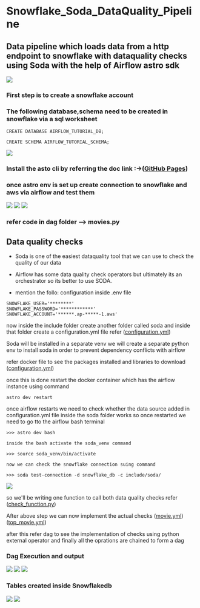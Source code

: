# Snowflake_Soda_DataQuality_Pipeline

## Data pipeline which loads data from a http endpoint to snowflake with dataquality checks using Soda with the help of Airflow astro sdk

![](https://github.com/ansel9618/Snowflake_Soda_DataQuality_Pipeline/blob/main/images/1.0_.png)

### First step is to create a snowflake account
### The following database,schema need to be created in snowflake via a sql worksheet

```
CREATE DATABASE AIRFLOW_TUTORIAL_DB;

CREATE SCHEMA AIRFLOW_TUTORIAL_SCHEMA;
```
![](https://github.com/ansel9618/Snowflake_Soda_DataQuality_Pipeline/blob/main/images/10.0_.png)

### Install the asto cli by referring the doc link :->([GitHub Pages](https://docs.astronomer.io/astro/cli/get-started-cli))

### once astro env is set up create connection to snowflake and aws via airflow and test them
![](https://github.com/ansel9618/Snowflake_Soda_DataQuality_Pipeline/blob/main/images/5.0_.png)
![](https://github.com/ansel9618/Snowflake_Soda_DataQuality_Pipeline/blob/main/images/6.0_.png)
![](https://github.com/ansel9618/Snowflake_Soda_DataQuality_Pipeline/blob/main/images/7.0_.png)

### refer code in dag folder --> movies.py
## Data quality checks

* Soda is one of the easiest dataquality tool that we can use to check the quality of our data
* Airflow has some data quality check operators but ultimately its an orchestrator
  so its better to use SODA.

* mention the follo: configuration inside .env file
```
SNOWFLAKE_USER='********'
SNOWFLAKE_PASSWORD='************'
SNOWFLAKE_ACCOUNT='******.ap-*****-1.aws'
```

now inside the include folder create another folder called soda and 
inside that folder create a configuration.yml file
refer ([configuration.yml](https://github.com/ansel9618/Snowflake_Soda_DataQuality_Pipeline/blob/main/include/soda/configuration.yml))

Soda will be installed in a separate venv
we will create a separate python env to install soda in order to prevent dependency conflicts with airflow

refer docker file to see the packages installed and libraries to download ([configuration.yml](https://github.com/ansel9618/Snowflake_Soda_DataQuality_Pipeline/blob/main/Dockerfile))


once this is done restart the docker container which has the airflow instance using command
```
astro dev restart
```
once airflow restarts we need to check whether the data source added in configuration.yml file inside the soda folder works
so once restarted we need to go tto the airflow bash terminal
```
>>> astro dev bash

inside the bash activate the soda_venv command

>>> source soda_venv/bin/activate

now we can check the snowflake connection suing command

>>> soda test-connection -d snowflake_db -c include/soda/
```
![](https://github.com/ansel9618/Snowflake_Soda_DataQuality_Pipeline/blob/main/images/11.0_.png)


so we'll be writing one function to call both data quality checks
refer ([check_function.py](https://github.com/ansel9618/Snowflake_Soda_DataQuality_Pipeline/blob/main/include/soda/check_function.py))

After above step we can now implement the actual checks
([movie.yml](https://github.com/ansel9618/Snowflake_Soda_DataQuality_Pipeline/blob/main/include/soda/check_function.py))
([top_movie.yml](https://github.com/ansel9618/Snowflake_Soda_DataQuality_Pipeline/blob/main/include/soda/check_function.py))

after this refer dag to see the implementation of checks using python external operator
and finally all the oprations are chained to form a dag

### Dag Execution and output

![](https://github.com/ansel9618/Snowflake_Soda_DataQuality_Pipeline/blob/main/images/4.0_.png)
![](https://github.com/ansel9618/Snowflake_Soda_DataQuality_Pipeline/blob/main/images/8.0_.png)
![](https://github.com/ansel9618/Snowflake_Soda_DataQuality_Pipeline/blob/main/images/9.0_.png)

### Tables created inside Snowflakedb

![](https://github.com/ansel9618/Snowflake_Soda_DataQuality_Pipeline/blob/main/images/2.0_.png)
![](https://github.com/ansel9618/Snowflake_Soda_DataQuality_Pipeline/blob/main/images/3.0_.png)








